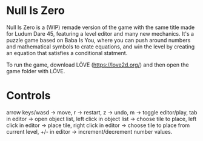 # Null Is Zero

Null Is Zero is a (WIP) remade version of the game with the same title made for Ludum Dare 45, featuring a level editor and many new mechanics.
It's a puzzle game based on Baba Is You, where you can push around numbers and mathematical symbols to crate equations, and win the level by creating an equation that satisfies a conditional statment.

To run the game, download LÖVE (https://love2d.org/) and then open the game folder with LÖVE.

# Controls

arrow keys/wasd -> move, 
r -> restart, 
z -> undo, 
m -> toggle editor/play, 
tab in editor -> open object list, 
left click in object list -> choose tile to place, 
left click in editor -> place tile, 
right click in editor -> choose tile to place from current level, 
+/- in editor -> increment/decrement number values.

